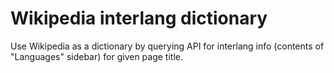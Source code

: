 Wikipedia interlang dictionary
==============================

Use Wikipedia as a dictionary by querying API for interlang info (contents of "Languages" sidebar) for given page title.
